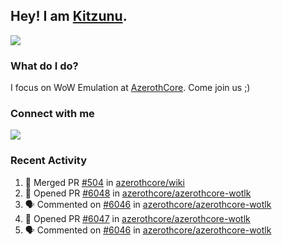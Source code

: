 ## Hey! I am [Kitzunu](https://Github.com/Kitzunu).

<!--- <a href="https://github-readme-stats.kitzunu.vercel.app/api?username=Kitzunu&show_icons=true&theme=dark">
  <img src="https://github-readme-stats.kitzunu.vercel.app/api?username=Kitzunu&show_icons=true&theme=dark" />
</a>
<a href="https://github-readme-stats.kitzunu.vercel.app/api?username=Kitzunu&show_icons=true&theme=dark">
  <img align="center" src="https://github-readme-stats.vercel.app/api/top-langs/?username=Kitzunu&layout=compact&theme=dark" />
</a> -->

<a href="https://metrics.lecoq.io/Kitzunu?template=classic&people=1&notable=1&people.limit=28&people.size=28&people.types=followers%2C%20following&people.thanks=Keader&people.identicons=false&people.shuffle=false&notable.repositories=true&config.timezone=Europe%2FStockholm">
  <img align="center" src="https://metrics.lecoq.io/Kitzunu?template=classic&people=1&notable=1&people.limit=28&people.size=28&people.types=followers%2C%20following&people.thanks=Keader&people.identicons=false&people.shuffle=false&notable.repositories=true&config.timezone=Europe%2FStockholm" />
</a>

### What do I do?

I focus on WoW Emulation at [AzerothCore](https://Github.com/AzerothCore). Come join us ;)

### Connect with me
[![](https://img.shields.io/badge/AzerothCore%20Discord-Connect%20with%20me!-green)](https://discord.com/invite/gkt4y2x)

### Recent Activity

<!--START_SECTION:activity-->
1. 🎉 Merged PR [#504](https://github.com/azerothcore/wiki/pull/504) in [azerothcore/wiki](https://github.com/azerothcore/wiki)
2. 💪 Opened PR [#6048](https://github.com/azerothcore/azerothcore-wotlk/pull/6048) in [azerothcore/azerothcore-wotlk](https://github.com/azerothcore/azerothcore-wotlk)
3. 🗣 Commented on [#6046](https://github.com/azerothcore/azerothcore-wotlk/issues/6046) in [azerothcore/azerothcore-wotlk](https://github.com/azerothcore/azerothcore-wotlk)
4. 💪 Opened PR [#6047](https://github.com/azerothcore/azerothcore-wotlk/pull/6047) in [azerothcore/azerothcore-wotlk](https://github.com/azerothcore/azerothcore-wotlk)
5. 🗣 Commented on [#6046](https://github.com/azerothcore/azerothcore-wotlk/issues/6046) in [azerothcore/azerothcore-wotlk](https://github.com/azerothcore/azerothcore-wotlk)
<!--END_SECTION:activity-->
